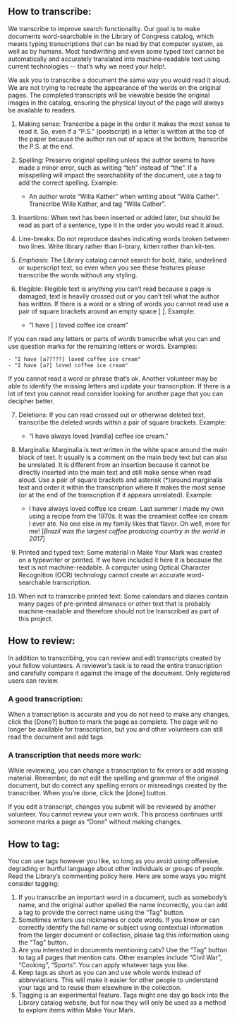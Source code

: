 ## How to transcribe:

We transcribe to improve search functionality. Our goal is to make documents word-searchable in the Library of Congress catalog, which means typing transcriptions that can be read by that computer system, as well as by humans. Most handwriting and even some typed text cannot be automatically and accurately translated into machine-readable text using current technologies -- that’s why we need your help!.

We ask you to transcribe a document the same way you would read it aloud. We are not trying to recreate the appearance of the words on the original pages. The completed transcripts will be viewable beside the original images in the catalog, ensuring the physical layout of the page will always be available to readers.

1. Making sense: Transcribe a page in the order it makes the most sense to read it. So, even if a “P.S.” (postscript) in a letter is written at the top of the paper because the author ran out of space at the bottom, transcribe the P.S. at the end.
2. Spelling: Preserve original spelling unless the author seems to have made a minor error, such as writing “teh” instead of “the”. If a misspelling will impact the searchability of the document, use a tag to add the correct spelling. Example:

    - An author wrote “Willa Kather” when writing about “Willa Cather”. Transcribe Willa Kather, and tag “Willa Cather”.

3. Insertions: When text has been inserted or added later, but should be read as part of a sentence, type it in the order you would read it aloud.
4. Line-breaks: Do not reproduce dashes indicating words broken between two lines. Write library rather than li-brary, kitten rather than kit-ten.
5. _Emphasis_: The Library catalog cannot search for bold, italic, underlined or superscript text, so even when you see these features please transcribe the words without any styling.
6. Illegible: Illegible text is anything you can’t read because a page is damaged, text is heavily crossed out or you can’t tell what the author has written. If there is a word or a string of words you cannot read use a pair of square brackets around an empty space [ ]. Example:

    - "I have [ ] loved coffee ice cream"

If you can read any letters or parts of words transcribe what you can and use question marks for the remaining letters or words. Examples:

    - "I have [a?????] loved coffee ice cream"
    - "I have [a?] loved coffee ice cream"

If you cannot read a word or phrase that’s ok. Another volunteer may be able to identify the missing letters and update your transcription. If there is a lot of text you cannot read consider looking for another page that you can decipher better.

7. Deletions: If you can read crossed out or otherwise deleted text, transcribe the deleted words within a pair of square brackets. Example:

    - “I have always loved [vanilla] coffee ice cream.”

8. Marginalia: Marginalia is text written in the white space around the main block of text. It usually is a comment on the main body text but can also be unrelated. It is different from an insertion because it cannot be directly inserted into the main text and still make sense when read aloud. Use a pair of square brackets and asterisk (\*)around marginalia text and order it within the transcription where it makes the most sense (or at the end of the transcription if it appears unrelated). Example:

    - I have always loved coffee ice cream. Last summer I made my own using a recipe from the 1970s. It was the creamiest coffee ice cream I ever ate. No one else in my family likes that flavor. Oh well, more for me! [*Brazil was the largest coffee producing country in the world in 2017*]

9. Printed and typed text: Some material in Make Your Mark was created on a typewriter or printed. If we have included it here it is because the text is not machine-readable. A computer using Optical Character Recognition (OCR) technology cannot create an accurate word-searchable transcription.
10. When not to transcribe printed text: Some calendars and diaries contain many pages of pre-printed almanacs or other text that is probably machine-readable and therefore should not be transcribed as part of this project.

## How to review:

In addition to transcribing, you can review and edit transcripts created by your fellow volunteers. A reviewer’s task is to read the entire transcription and carefully compare it against the image of the document. Only registered users can review.

### A good transcription:

When a transcription is accurate and you do not need to make any changes, click the [Done?] button to mark the page as complete. The page will no longer be available for transcription, but you and other volunteers can still read the document and add tags.

### A transcription that needs more work:

While reviewing, you can change a transcription to fix errors or add missing material. Remember, do not edit the spelling and grammar of the original document, but do correct any spelling errors or misreadings created by the transcriber. When you’re done, click the [done] button.

If you edit a transcript, changes you submit will be reviewed by another volunteer. You cannot review your own work. This process continues until someone marks a page as “Done” without making changes.

## How to tag:

You can use tags however you like, so long as you avoid using offensive, degrading or hurtful language about other individuals or groups of people. Read the Library’s commenting policy here. Here are some ways you might consider tagging:

1. If you transcribe an important word in a document, such as somebody’s name, and the original author spelled the name incorrectly, you can add a tag to provide the correct name using the “Tag” button.
2. Sometimes writers use nicknames or code words. If you know or can correctly identify the full name or subject using contextual information from the larger document or collection, please tag this information using the “Tag” button.
3. Are you interested in documents mentioning cats? Use the “Tag” button to tag all pages that mention cats. Other examples include “Civil War”, “Cooking”, “Sports”. You can apply whatever tags you like.
4. Keep tags as short as you can and use whole words instead of abbreviations. This will make it easier for other people to understand your tags and to reuse them elsewhere in the collection.
5. Tagging is an experimental feature. Tags might one day go back into the Library catalog website, but for now they will only be used as a method to explore items within Make Your Mark.
